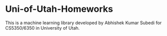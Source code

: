 # Uni-of-Utah-Homeworks
This is a machine learning library developed by Abhishek Kumar Subedi for CS5350/6350 in University of Utah.

